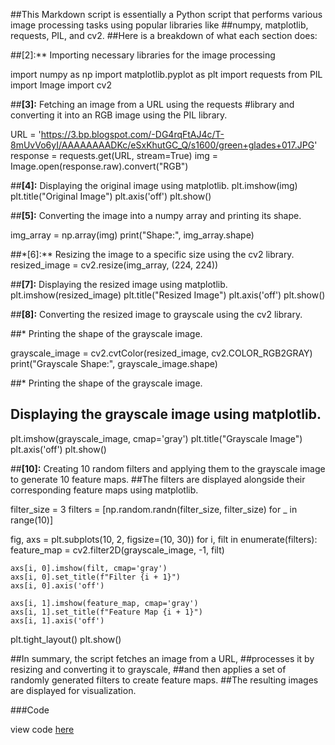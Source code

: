 ##This Markdown script is essentially a Python script that performs various image processing tasks using popular libraries like
##numpy, matplotlib, requests, PIL, and cv2.
##Here is a breakdown of what each section does:


##[2]:** Importing necessary libraries for the image processing 

import numpy as np
import matplotlib.pyplot as plt
import requests
from PIL import Image
import cv2

##**[3]:** Fetching an image from a URL using the requests 
#library and converting it into an RGB image using the PIL library.

URL = 'https://3.bp.blogspot.com/-DG4rqFtAJ4c/T-8mUvVo6yI/AAAAAAAADKc/eSxKhutGC_Q/s1600/green+glades+017.JPG'
response = requests.get(URL, stream=True)
img = Image.open(response.raw).convert("RGB")

##**[4]:** Displaying the original image using matplotlib.
plt.imshow(img)
plt.title("Original Image")
plt.axis('off')
plt.show()

##**[5]:** Converting the image into a numpy array and printing its shape.

img_array = np.array(img)
print("Shape:", img_array.shape)

##*[6]:** Resizing the image to a specific size using the cv2 library.
resized_image = cv2.resize(img_array, (224, 224))

##**[7]:** Displaying the resized image using matplotlib.
plt.imshow(resized_image)
plt.title("Resized Image")
plt.axis('off')
plt.show()

##**[8]:** Converting the resized image to grayscale using the cv2 library.

##* Printing the shape of the grayscale image.

grayscale_image = cv2.cvtColor(resized_image, cv2.COLOR_RGB2GRAY)
print("Grayscale Shape:", grayscale_image.shape)

##* Printing the shape of the grayscale image.

## Displaying the grayscale image using matplotlib.
plt.imshow(grayscale_image, cmap='gray')
plt.title("Grayscale Image")
plt.axis('off')
plt.show()

##**[10]:** Creating 10 random filters and applying them to the grayscale image to generate 10 feature maps. 
##The filters are displayed alongside their corresponding feature maps using matplotlib.

filter_size = 3
filters = [np.random.randn(filter_size, filter_size) for _ in range(10)]

fig, axs = plt.subplots(10, 2, figsize=(10, 30))
for i, filt in enumerate(filters):
    feature_map = cv2.filter2D(grayscale_image, -1, filt)

    axs[i, 0].imshow(filt, cmap='gray')
    axs[i, 0].set_title(f"Filter {i + 1}")
    axs[i, 0].axis('off')

    axs[i, 1].imshow(feature_map, cmap='gray')
    axs[i, 1].set_title(f"Feature Map {i + 1}")
    axs[i, 1].axis('off')

plt.tight_layout()
plt.show()

##In summary, the script fetches an image from a URL,
##processes it by resizing and converting it to grayscale, 
##and then applies a set of randomly generated filters to create feature maps. 
##The resulting images are displayed for visualization.

###Code 

view code [here](https://colab.research.google.com/drive/1PvbuQr4TIVPRV_VeN25je_OwQJ7jiNOZ)

